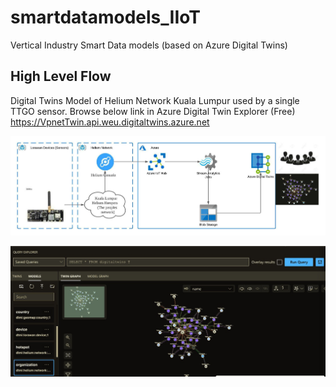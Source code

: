 # smartdatamodels_IIoT
Vertical Industry Smart Data models (based on Azure Digital Twins)

## High Level Flow

Digital Twins Model of Helium Network Kuala Lumpur used by a single TTGO sensor. 
Browse below link in Azure Digital Twin Explorer (Free)
https://VpnetTwin.api.weu.digitaltwins.azure.net


![mPCIe](HeliumDigitalTwin.jpeg?raw=true "mPCIe stuff")




![mPCIe](DigitalTwin.jpg?raw=true "mPCIe stuff")

